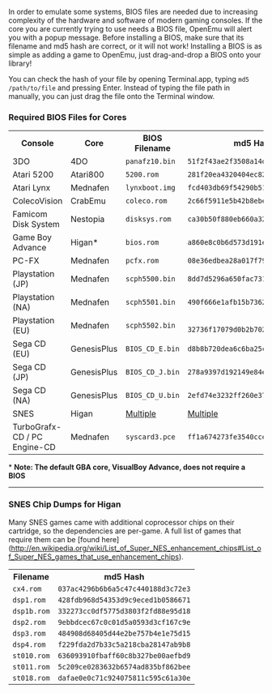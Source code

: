 In order to emulate some systems, BIOS files are needed due to increasing complexity of the hardware and software of modern gaming consoles.  If the core you are currently trying to use needs a BIOS file, OpenEmu will alert you with a popup message.  Before installing a BIOS, make sure that its filename and md5 hash are correct, or it will not work!  Installing a BIOS is as simple as adding a game to OpenEmu, just drag-and-drop a BIOS onto your library!

You can check the hash of your file by opening Terminal.app, typing <code>md5 /path/to/file</code> and pressing Enter.  Instead of typing the file path in manually, you can just drag the file onto the Terminal window.

### Required BIOS Files for Cores

<table>
<tr>
<th>Console</th>
<th>Core</th>
<th>BIOS Filename</th>
<th>md5 Hash</th>
</tr> 

<tr>
<td>3DO</td>
<td>4DO</td>
<td><code>panafz10.bin</code></td>
<td>
<code>51f2f43ae2f3508a14d9f56597e2d3ce</code>
</td>
</tr>

<tr>
<td>Atari 5200</td>
<td>Atari800</td>
<td><code>5200.rom</code></td>
<td>
<code>281f20ea4320404ec820fb7ec0693b38</code>
</td>
</tr>

<tr>
<td>Atari Lynx</td>
<td>Mednafen</td>
<td><code>lynxboot.img</code></td>
<td>
<code>fcd403db69f54290b51035d82f835e7b</code>
</td>
</tr>

<tr>
<td>ColecoVision</td>
<td>CrabEmu</td>
<td><code>coleco.rom</code></td>
<td><code>2c66f5911e5b42b8ebe113403548eee7</code></td>
</tr>

<tr>
<td>Famicom Disk System</td>
<td>Nestopia</td>
<td><code>disksys.rom</code></td>
<td>
<code>ca30b50f880eb660a320674ed365ef7a</code>
</td>
</tr>

<tr>
<td>Game Boy Advance</td>
<td>Higan*</td>
<td><code>bios.rom</code></td>
<td><code>a860e8c0b6d573d191e4ec7db1b1e4f6</code></td>
</tr>

<tr>
<td>PC-FX</td>
<td> Mednafen </td>
<td><code>pcfx.rom</code></td>
<td><code>08e36edbea28a017f79f8d4f7ff9b6d7</code></td>
</tr>

<tr>
<td>Playstation (JP)</td>
<td>Mednafen</td>
<td><code>scph5500.bin</code></td>
<td><code>8dd7d5296a650fac7319bce665a6a53c</code></td>
</tr>

<tr>
<td>Playstation (NA)</td>
<td>Mednafen</td>
<td><code>scph5501.bin</code></td>
<td><code>490f666e1afb15b7362b406ed1cea246</code></td>
</tr>

<tr>
<td>Playstation (EU)</td>
<td>Mednafen</td>
<td><code>scph5502.bin</code></td>
<td><code> 32736f17079d0b2b7024407c39bd3050</code></td>
</tr>


<tr>
<td>Sega CD (EU)</td>
<td>GenesisPlus</td>
<td><code>BIOS_CD_E.bin</code></td>
<td><code>d8b8b720dea6c6ba25c309ed633930f4</code></td>
</tr>

<tr>
<td>Sega CD (JP)</td>
<td>GenesisPlus</td>
<td><code>BIOS_CD_J.bin</code></td>
<td><code>278a9397d192149e84e820ac621a8edd</code></td>
</tr>


<tr>
<td>Sega CD (NA)</td>
<td>GenesisPlus</td>
<td><code>BIOS_CD_U.bin</code></td>
<td><code>2efd74e3232ff260e371b99f84024f7f</code></td>
</tr>


<tr>
<td>SNES</td>
<td>Higan</td>
<td><a href="https://github.com/OpenEmu/OpenEmu/wiki/User-guide:-BIOS-files#snes-chip-dumps-for-higan">Multiple</a></td>
<td><a href="https://github.com/OpenEmu/OpenEmu/wiki/User-guide:-BIOS-files#snes-chip-dumps-for-higan">Multiple</a></td>
</tr>



<tr>
<td>TurboGrafx-CD / PC Engine-CD</td>
<td>Mednafen</td>
<td><code>syscard3.pce</code></td>
<td><code>ff1a674273fe3540ccef576376407d1d</code></td>
</tr>


</table>

\* **Note: The default GBA core, VisualBoy Advance, does not require a BIOS**

-----

### SNES Chip Dumps for Higan
Many SNES games came with additional coprocessor chips on their cartridge, so the dependencies are per-game. A full list of games that require them can be [found here] (http://en.wikipedia.org/wiki/List_of_Super_NES_enhancement_chips#List_of_Super_NES_games_that_use_enhancement_chips).


<table>
<tr>
<th>Filename</th>
<th>md5 Hash</th>
</tr> 

<tr>
<td><code>cx4.rom</code></td>
<td><code>037ac4296b6b6a5c47c440188d3c72e3</code></td>
</tr>

<tr>
<td><code>dsp1.rom</code></td>
<td><code>428fdb968d54353d9c9eced1b0586671</code></td>
</tr>

<tr>
<td><code>dsp1b.rom</code></td>
<td><code>332273cc0df5775d3803f2fd88e95d18</code></td>
</tr>

<tr>
<td><code>dsp2.rom</code></td>
<td><code>9ebbdcec67c0c01d5a0593d3cf167c9e</code></td>
</tr>

<tr>
<td><code>dsp3.rom</code></td>
<td><code>484908d68405d44e2be757b4e1e75d15</code></td>
</tr>

<tr>
<td><code>dsp4.rom</code></td>
<td><code>f229fda2d7b33c5a218cba28147ab9b8</code></td>
</tr>

<tr>
<td><code>st010.rom</code></td>
<td><code>636093910fbaff60c8b327be00aefbd9</code></td>
</tr>

<tr>
<td><code>st011.rom</code></td>
<td><code>5c209ce0283632b6574ad835bf862bee</code></td>
</tr>

<tr>
<td><code>st018.rom</code></td>
<td><code>dafae0e0c71c924075811c595c61a30e</code></td>
</tr>

</table>